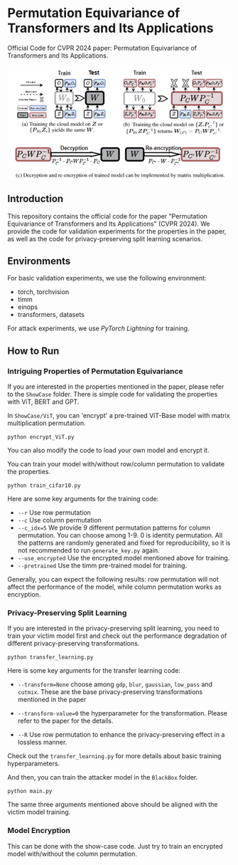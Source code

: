 # Permutation Equivariance of Transformers and Its Applications

Official Code for CVPR 2024 paper: Permutation Equivariance of Transformers and Its Applications.

![](firgures/framework.png)


## Introduction

This repository contains the official code for the paper "Permutation Equivariance of Transformers and Its Applications" (CVPR 2024). We provide the code for validation experiments for the properties in the paper, as well as the code for privacy-preserving split learning scenarios.

## Environments

For basic validation experiments, we use the following environment:
- torch, torchvision
- timm
- einops
- transformers, datasets


For attack experiments, we use *PyTorch Lightning* for training.

## How to Run

### Intriguing Properties of Permutation Equivariance

If you are interested in the properties mentioned in the paper, please refer to the `ShowCase` folder. There is simple code for validating the properties with ViT, BERT and GPT.

In `ShowCase/ViT`, you can 'encrypt' a pre-trained ViT-Base model with matrix multiplication permutation. 

```
python encrypt_ViT.py
```
You can also modify the code to load your own model and encrypt it.

You can train your model with/without row/column permutation to validate the properties. 

```
python train_cifar10.py
```

Here are some key arguments for the training code:

- `--r` Use row permutation 
- `--c` Use column permutation
- `--c_idx=5` We provide 9 different permutation patterns for column permutation. You can choose among 1-9. 0 is identity permutation. All the patterns are randomly generated and fixed for reproducibility, so it is not recommended to run `generate_key.py` again.
- `--use_encrypted` Use the encrypted model mentioned above for training.
- `--pretrained` Use the timm pre-trained model for training.

Generally, you can expect the following results: row permutation will not affect the performance of the model, while column permutation works as encryption.


### Privacy-Preserving Split Learning

If you are interested in the privacy-preserving split learning, you need to train your victim model first and check out the performance degradation of different privacy-preserving transformations. 

```
python transfer_learning.py
```

Here is some key arguments for the transfer learning code:

- `--transform=None` choose among `gdp`, `blur`, `gaussian`, `low_pass` and `cutmix`. These are the base privacy-preserving transformations mentioned in the paper

- `--transform-value=0` the hyperparameter for the transformation. Please refer to the paper for the details.

- `--R` Use row permutation to enhance the privacy-preserving effect in a lossless manner.

Check out the `transfer_learning.py` for more details about basic training hyperparameters.

And then, you can train the attacker model in the `BlackBox` folder. 

```
python main.py
```

The same three arguments mentioned above should be aligned with the victim model training.

### Model Encryption

This can be done with the show-case code. Just try to train an encrypted model with/without the column permutation. 

